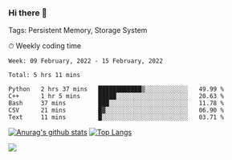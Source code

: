 ### Hi there 👋

Tags: Persistent Memory, Storage System

<!--

[![Anurag's github stats](https://github-readme-stats.vercel.app/api?username=wwyf)](https://github.com/anuraghazra/github-readme-stats)

[![Anurag's github stats](https://github-readme-stats.vercel.app/api?username=wwyf&count_private=true)](https://github.com/anuraghazra/github-readme-stats)


[![Top Langs](https://github-readme-stats.vercel.app/api/top-langs/?username=wwyf&count_private=true&&hide=jupyter%20notebook,html)](https://github.com/anuraghazra/github-readme-stats)



-->


⏱ Weekly coding time

<!--START_SECTION:waka-->
```text
Week: 09 February, 2022 - 15 February, 2022

Total: 5 hrs 11 mins

Python   2 hrs 37 mins   ████████████▒░░░░░░░░░░░░   49.99 % 
C++      1 hr 5 mins     █████░░░░░░░░░░░░░░░░░░░░   20.63 % 
Bash     37 mins         ███░░░░░░░░░░░░░░░░░░░░░░   11.78 % 
CSV      21 mins         █▓░░░░░░░░░░░░░░░░░░░░░░░   06.90 % 
Text     11 mins         █░░░░░░░░░░░░░░░░░░░░░░░░   03.71 % 
```
<!--END_SECTION:waka-->



[![Anurag's github stats](https://github-readme-stats.vercel.app/api?username=wwyf&count_private=true&show_icons=true&hide_border=true)](https://github.com/anuraghazra/github-readme-stats) [![Top Langs](https://github-readme-stats.vercel.app/api/top-langs/?username=wwyf&count_private=true&hide=jupyter%20notebook,html,OpenEdge%20ABL&langs_count=10&layout=compact&hide_border=true)](https://github.com/anuraghazra/github-readme-stats)

<!--

[![willianrod's wakatime stats](https://github-readme-stats.vercel.app/api/wakatime?username=wwyf)](https://github.com/anuraghazra/github-readme-stats)


-->

![](https://hit.yhype.me/github/profile?user_id=23121291)
